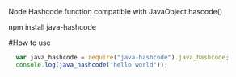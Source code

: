Node Hashcode function compatible with JavaObject.hascode()

npm install java-hashcode

#How to use

```js
  var java_hashcode = require("java-hashcode").java_hashcode;
  console.log(java_hashcode("hello world"));
```
